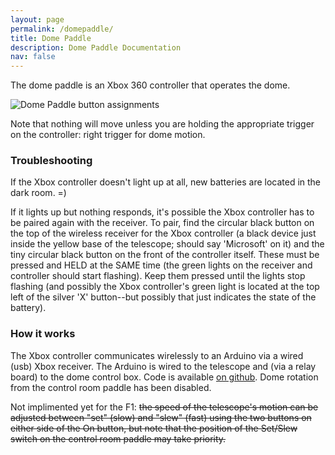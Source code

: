 ```yaml
---
layout: page
permalink: /domepaddle/
title: Dome Paddle
description: Dome Paddle Documentation
nav: false
---
```

The dome paddle is an Xbox 360 controller that operates the dome.

![Dome Paddle button assignments](../../assets/img/DomePaddle.png)

Note that nothing will move unless you are holding the appropriate trigger on the controller: right trigger for dome motion.

### Troubleshooting
If the Xbox controller doesn't light up at all, new batteries are located in the dark room. =)

If it lights up but nothing responds, it's possible the Xbox controller has to be paired again with the receiver. To pair, find the circular black button on the top of the wireless receiver for the Xbox controller (a black device just inside the yellow base of the telescope; should say 'Microsoft' on it) and the tiny circular black button on the front of the controller itself. These must be pressed and HELD at the SAME time (the green lights on the receiver and controller should start flashing). Keep them pressed until the lights stop flashing (and possibly the Xbox controller's green light is located at the top left of the silver 'X' button--but possibly that just indicates the state of the battery).

### How it works

 The Xbox controller communicates wirelessly to an Arduino via a wired (usb) Xbox receiver. The Arduino is wired to the telescope and (via a relay board) to the dome control box. Code is available [on github](https://github.com/UWMRO/TCC/tree/master/dome_paddle). Dome rotation from the control room paddle has been disabled.

Not implimented yet for the F1: ~~the speed of the telescope's motion can be adjusted between "set" (slow) and "slew" (fast) using the two buttons on either side of the On button, but note that the position of the Set/Slew switch on the control room paddle may take priority.~~
